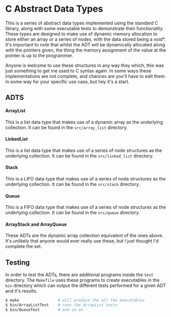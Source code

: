 # C Abstract Data Types

This is a series of abstract data types implemented using the standard C library, along with some executable tests to demonstrate their functionality. These types are designed to make use of dynamic memory allocation to store either an array or a series of nodes, with the data stored being a void*. It's important to note that whilst the ADT will be dynamically allocated along with the pointers given, the thing the memory assignment of the value at the pointer is up to the programmer.

Anyone is welcome to use these structures in any way they which, this was just something to get me used to C syntax again. In some ways these implementations are not complete, and chances are you'll have to edit them in some way for your specific use case, but hey it's a start.

## ADTS

#### ArrayList

This is a list data type that makes use of a dynamic array as the underlying collection. It can be found in the `src/array_list` directory.

#### LinkedList

This is a list data type that makes use of a series of node structures as the underlying collection. It can be found in the `src/linked_list` directory.

#### Stack

This is a LIFO data type that makes use of a series of node structures as the underlying collection. It can be found in the `src/stack` directory.

#### Queue

This is a FIFO data type that makes use of a series of node structures as the underlying collection. It can be found in the `src/queue` directory.

#### ArrayStack and ArrayQueue

These ADTs are the dynamic array collection equivalent of the ones above. It's unlikely that anyone would ever really use these, but I just thought I'd complete the set.

## Testing

In order to test the ADTs, there are additional programs inside the `test` directory. The `Makefile` uses these programs to create executables in the `bin` directory which can output the different tests performed for a given ADT and it's results. 

``` bash
$ make                 # will produce the all the executables
$ bin/ArrayListTest    # runs the ArrayList tests
$ bin/QueueTest        # and so on
```

